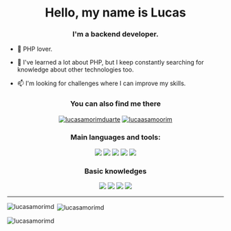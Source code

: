 <h1 align="center">Hello, my name is Lucas</h1>
<h3 align="center">I'm a backend developer.</h3>

- :elephant: PHP lover.

- 💬 I've learned a lot about PHP, but I keep constantly searching for knowledge about other technologies too.

- 📫 I'm looking for challenges where I can improve my skills.

<h3 align="center">You can also find me there</h3>

<p align="center">
<a href="https://www.linkedin.com/in/lucasamorimduarte/" target="_blank"><img align="center" src="https://img.shields.io/badge/LinkedIn-0077B5?style=for-the-badge&logo=linkedin&logoColor=white" alt="lucasamorimduarte" /></a>
  <a href="https://instagram.com/lucaasamoorim" target="_blank"><img align="center" src="https://img.shields.io/badge/Instagram-E4405F?style=for-the-badge&logo=instagram&logoColor=white" alt="lucaasamoorim" /></a>
</p>

<h3 align="center">Main languages and tools:</h3>
<p align="center"> <img src="https://img.shields.io/badge/PHP-777BB4?style=for-the-badge&logo=php&logoColor=white"> <img src="https://img.shields.io/badge/HTML5-E34F26?style=for-the-badge&logo=html5&logoColor=white"> <img src="https://img.shields.io/badge/CSS3-1572B6?style=for-the-badge&logo=css3&logoColor=white"> <img src="https://img.shields.io/badge/JavaScript-323330?style=for-the-badge&logo=javascript&logoColor=F7DF1E"> <img src="https://img.shields.io/badge/MySQL-00000F?style=for-the-badge&logo=mysql&logoColor=white"></p>
  <h3 align="center">Basic knowledges </h3>
  <p align="center">
  <img src="https://img.shields.io/badge/Node.js-43853D?style=for-the-badge&logo=node.js&logoColor=white"> <img src="https://img.shields.io/badge/jQuery-0769AD?style=for-the-badge&logo=jquery&logoColor=white"> <img src="https://img.shields.io/badge/Laravel-FF2D20?style=for-the-badge&logo=laravel&logoColor=white"> <img src="https://img.shields.io/badge/React_Native-20232A?style=for-the-badge&logo=react&logoColor=61DAFB" /></p>
  <hr />

<p><img align="left" src="https://github-readme-stats.vercel.app/api/top-langs?username=lucasamorimd&show_icons=true&locale=en&layout=compact" alt="lucasamorimd" /></p>

<p>&nbsp;<img align="center" src="https://github-readme-stats.vercel.app/api?username=lucasamorimd&show_icons=true&locale=en" alt="lucasamorimd" /></p>

<p><img align="center" src="https://github-readme-streak-stats.herokuapp.com/?user=lucasamorimd&" alt="lucasamorimd" /></p>


